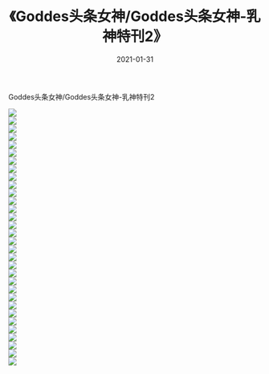 ﻿---
layout: post
title:  《Goddes头条女神/Goddes头条女神-乳神特刊2》
date:   2021-01-31
img: http://img.660000.xyz/Sharelink/网络美图/2021/Goddes头条女神/Goddes头条女神-乳神特刊2/000.jpg
categories: [美女, 清纯, 唯美]
---

Goddes头条女神/Goddes头条女神-乳神特刊2

 ![](http://img.660000.xyz/Sharelink/网络美图/2021/Goddes头条女神/Goddes头条女神-乳神特刊2/001.jpg) <br>![](http://img.660000.xyz/Sharelink/网络美图/2021/Goddes头条女神/Goddes头条女神-乳神特刊2/002.jpg) <br>![](http://img.660000.xyz/Sharelink/网络美图/2021/Goddes头条女神/Goddes头条女神-乳神特刊2/003.jpg) <br>![](http://img.660000.xyz/Sharelink/网络美图/2021/Goddes头条女神/Goddes头条女神-乳神特刊2/004.jpg) <br>![](http://img.660000.xyz/Sharelink/网络美图/2021/Goddes头条女神/Goddes头条女神-乳神特刊2/005.jpg) <br>![](http://img.660000.xyz/Sharelink/网络美图/2021/Goddes头条女神/Goddes头条女神-乳神特刊2/006.jpg) <br>![](http://img.660000.xyz/Sharelink/网络美图/2021/Goddes头条女神/Goddes头条女神-乳神特刊2/007.jpg) <br>![](http://img.660000.xyz/Sharelink/网络美图/2021/Goddes头条女神/Goddes头条女神-乳神特刊2/008.jpg) <br>![](http://img.660000.xyz/Sharelink/网络美图/2021/Goddes头条女神/Goddes头条女神-乳神特刊2/009.jpg) <br>![](http://img.660000.xyz/Sharelink/网络美图/2021/Goddes头条女神/Goddes头条女神-乳神特刊2/010.jpg) <br>![](http://img.660000.xyz/Sharelink/网络美图/2021/Goddes头条女神/Goddes头条女神-乳神特刊2/011.jpg) <br>![](http://img.660000.xyz/Sharelink/网络美图/2021/Goddes头条女神/Goddes头条女神-乳神特刊2/012.jpg) <br>![](http://img.660000.xyz/Sharelink/网络美图/2021/Goddes头条女神/Goddes头条女神-乳神特刊2/013.jpg) <br>![](http://img.660000.xyz/Sharelink/网络美图/2021/Goddes头条女神/Goddes头条女神-乳神特刊2/014.jpg) <br>![](http://img.660000.xyz/Sharelink/网络美图/2021/Goddes头条女神/Goddes头条女神-乳神特刊2/015.jpg) <br>![](http://img.660000.xyz/Sharelink/网络美图/2021/Goddes头条女神/Goddes头条女神-乳神特刊2/016.jpg) <br>![](http://img.660000.xyz/Sharelink/网络美图/2021/Goddes头条女神/Goddes头条女神-乳神特刊2/017.jpg) <br>![](http://img.660000.xyz/Sharelink/网络美图/2021/Goddes头条女神/Goddes头条女神-乳神特刊2/018.jpg) <br>![](http://img.660000.xyz/Sharelink/网络美图/2021/Goddes头条女神/Goddes头条女神-乳神特刊2/019.jpg) <br>![](http://img.660000.xyz/Sharelink/网络美图/2021/Goddes头条女神/Goddes头条女神-乳神特刊2/020.jpg) <br>![](http://img.660000.xyz/Sharelink/网络美图/2021/Goddes头条女神/Goddes头条女神-乳神特刊2/021.jpg) <br>![](http://img.660000.xyz/Sharelink/网络美图/2021/Goddes头条女神/Goddes头条女神-乳神特刊2/022.jpg) <br>![](http://img.660000.xyz/Sharelink/网络美图/2021/Goddes头条女神/Goddes头条女神-乳神特刊2/023.jpg) <br>![](http://img.660000.xyz/Sharelink/网络美图/2021/Goddes头条女神/Goddes头条女神-乳神特刊2/024.jpg) <br>![](http://img.660000.xyz/Sharelink/网络美图/2021/Goddes头条女神/Goddes头条女神-乳神特刊2/025.jpg) <br>![](http://img.660000.xyz/Sharelink/网络美图/2021/Goddes头条女神/Goddes头条女神-乳神特刊2/026.jpg) <br>![](http://img.660000.xyz/Sharelink/网络美图/2021/Goddes头条女神/Goddes头条女神-乳神特刊2/027.jpg) <br>![](http://img.660000.xyz/Sharelink/网络美图/2021/Goddes头条女神/Goddes头条女神-乳神特刊2/028.jpg) <br>![](http://img.660000.xyz/Sharelink/网络美图/2021/Goddes头条女神/Goddes头条女神-乳神特刊2/029.jpg) <br>![](http://img.660000.xyz/Sharelink/网络美图/2021/Goddes头条女神/Goddes头条女神-乳神特刊2/030.jpg) <br>![](http://img.660000.xyz/Sharelink/网络美图/2021/Goddes头条女神/Goddes头条女神-乳神特刊2/031.jpg) <br>![](http://img.660000.xyz/Sharelink/网络美图/2021/Goddes头条女神/Goddes头条女神-乳神特刊2/032.jpg) <br>